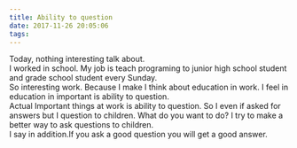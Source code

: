 ```yaml
---
title: Ability to question
date: 2017-11-26 20:05:06
tags:
---
```


Today, nothing interesting talk about.  
I worked in school. My job is teach programing to junior high school student and grade school student every Sunday.  
So interesting work. Because I make I think about education in work. I feel in education in important is ability to question.  
Actual Important things at work is ability to question. So I even if asked for answers but I question to children. What do you want to do? I try to make a better way to ask questions to children.  
I say in addition.If you ask a good question you will get a good answer.  
